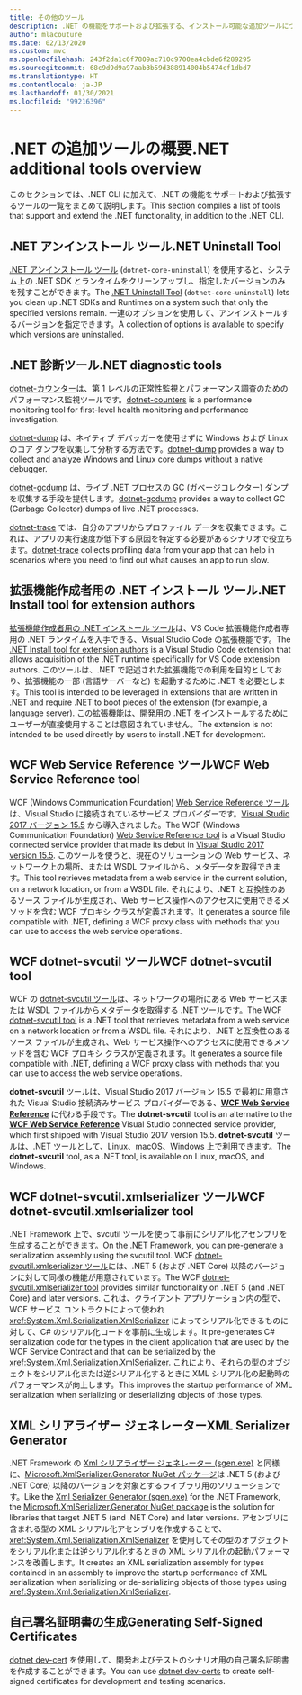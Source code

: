 ```yaml
---
title: その他のツール
description: .NET の機能をサポートおよび拡張する、インストール可能な追加ツールについての概要。
author: mlacouture
ms.date: 02/13/2020
ms.custom: mvc
ms.openlocfilehash: 243f2da1c6f7809ac710c9700ea4cbde6f289295
ms.sourcegitcommit: 68c9d9d9a97aab3b59d388914004b5474cf1dbd7
ms.translationtype: HT
ms.contentlocale: ja-JP
ms.lasthandoff: 01/30/2021
ms.locfileid: "99216396"
---
```

# <a name="net-additional-tools-overview"></a><span data-ttu-id="85a01-103">.NET の追加ツールの概要</span><span class="sxs-lookup"><span data-stu-id="85a01-103">.NET additional tools overview</span></span>

<span data-ttu-id="85a01-104">このセクションでは、.NET CLI に加えて、.NET の機能をサポートおよび拡張するツールの一覧をまとめて説明します。</span><span class="sxs-lookup"><span data-stu-id="85a01-104">This section compiles a list of tools that support and extend the .NET functionality, in addition to the .NET CLI.</span></span>

## <a name="net-uninstall-tool"></a><span data-ttu-id="85a01-105">.NET アンインストール ツール</span><span class="sxs-lookup"><span data-stu-id="85a01-105">.NET Uninstall Tool</span></span>

<span data-ttu-id="85a01-106">[.NET アンインストール ツール](https://github.com/dotnet/cli-lab/releases) (`dotnet-core-uninstall`) を使用すると、システム上の .NET SDK とランタイムをクリーンアップし、指定したバージョンのみを残すことができます。</span><span class="sxs-lookup"><span data-stu-id="85a01-106">The [.NET Uninstall Tool](https://github.com/dotnet/cli-lab/releases) (`dotnet-core-uninstall`) lets you clean up .NET SDKs and Runtimes on a system such that only the specified versions remain.</span></span> <span data-ttu-id="85a01-107">一連のオプションを使用して、アンインストールするバージョンを指定できます。</span><span class="sxs-lookup"><span data-stu-id="85a01-107">A collection of options is available to specify which versions are uninstalled.</span></span>

## <a name="net-diagnostic-tools"></a><span data-ttu-id="85a01-108">.NET 診断ツール</span><span class="sxs-lookup"><span data-stu-id="85a01-108">.NET diagnostic tools</span></span>

<span data-ttu-id="85a01-109">[dotnet-カウンター](../diagnostics/dotnet-counters.md)は、第 1 レベルの正常性監視とパフォーマンス調査のためのパフォーマンス監視ツールです。</span><span class="sxs-lookup"><span data-stu-id="85a01-109">[dotnet-counters](../diagnostics/dotnet-counters.md) is a performance monitoring tool for first-level health monitoring and performance investigation.</span></span>

<span data-ttu-id="85a01-110">[dotnet-dump](../diagnostics/dotnet-dump.md) は、ネイティブ デバッガーを使用せずに Windows および Linux のコア ダンプを収集して分析する方法です。</span><span class="sxs-lookup"><span data-stu-id="85a01-110">[dotnet-dump](../diagnostics/dotnet-dump.md) provides a way to collect and analyze Windows and Linux core dumps without a native debugger.</span></span>

<span data-ttu-id="85a01-111">[dotnet-gcdump](../diagnostics/dotnet-gcdump.md) は、ライブ .NET プロセスの GC (ガベージコレクター) ダンプを収集する手段を提供します。</span><span class="sxs-lookup"><span data-stu-id="85a01-111">[dotnet-gcdump](../diagnostics/dotnet-gcdump.md) provides a way to collect GC (Garbage Collector) dumps of live .NET processes.</span></span>

<span data-ttu-id="85a01-112">[dotnet-trace](../diagnostics/dotnet-trace.md) では、自分のアプリからプロファイル データを収集できます。これは、アプリの実行速度が低下する原因を特定する必要があるシナリオで役立ちます。</span><span class="sxs-lookup"><span data-stu-id="85a01-112">[dotnet-trace](../diagnostics/dotnet-trace.md) collects profiling data from your app that can help in scenarios where you need to find out what causes an app to run slow.</span></span>

## <a name="net-install-tool-for-extension-authors"></a><span data-ttu-id="85a01-113">拡張機能作成者用の .NET インストール ツール</span><span class="sxs-lookup"><span data-stu-id="85a01-113">.NET Install tool for extension authors</span></span>

<span data-ttu-id="85a01-114">[拡張機能作成者用の .NET インストール ツール](https://github.com/dotnet/vscode-dotnet-runtime)は、VS Code 拡張機能作成者専用の .NET ランタイムを入手できる、Visual Studio Code の拡張機能です。</span><span class="sxs-lookup"><span data-stu-id="85a01-114">The [.NET Install tool for extension authors](https://github.com/dotnet/vscode-dotnet-runtime) is a Visual Studio Code extension that allows acquisition of the .NET runtime specifically for VS Code extension authors.</span></span> <span data-ttu-id="85a01-115">このツールは、.NET で記述された拡張機能での利用を目的としており、拡張機能の一部 (言語サーバーなど) を起動するために .NET を必要とします。</span><span class="sxs-lookup"><span data-stu-id="85a01-115">This tool is intended to be leveraged in extensions that are written in .NET and require .NET to boot pieces of the extension (for example, a language server).</span></span> <span data-ttu-id="85a01-116">この拡張機能は、開発用の .NET をインストールするためにユーザーが直接使用することは意図されていません。</span><span class="sxs-lookup"><span data-stu-id="85a01-116">The extension is not intended to be used directly by users to install .NET for development.</span></span>

## <a name="wcf-web-service-reference-tool"></a><span data-ttu-id="85a01-117">WCF Web Service Reference ツール</span><span class="sxs-lookup"><span data-stu-id="85a01-117">WCF Web Service Reference tool</span></span>

<span data-ttu-id="85a01-118">WCF (Windows Communication Foundation) [Web Service Reference ツール](wcf-web-service-reference-guide.md)は、Visual Studio に接続されているサービス プロバイダーです。[Visual Studio 2017 バージョン 15.5](/visualstudio/releasenotes/vs2017-relnotes-v15.5#WCFTools) から導入されました。</span><span class="sxs-lookup"><span data-stu-id="85a01-118">The WCF (Windows Communication Foundation) [Web Service Reference tool](wcf-web-service-reference-guide.md) is a Visual Studio connected service provider that made its debut in [Visual Studio 2017 version 15.5](/visualstudio/releasenotes/vs2017-relnotes-v15.5#WCFTools).</span></span> <span data-ttu-id="85a01-119">このツールを使うと、現在のソリューションの Web サービス、ネットワーク上の場所、または WSDL ファイルから、メタデータを取得できます。</span><span class="sxs-lookup"><span data-stu-id="85a01-119">This tool retrieves metadata from a web service in the current solution, on a network location, or from a WSDL file.</span></span> <span data-ttu-id="85a01-120">それにより、.NET と互換性のあるソース ファイルが生成され、Web サービス操作へのアクセスに使用できるメソッドを含む WCF プロキシ クラスが定義されます。</span><span class="sxs-lookup"><span data-stu-id="85a01-120">It generates a source file compatible with .NET, defining a WCF proxy class with methods that you can use to access the web service operations.</span></span>

## <a name="wcf-dotnet-svcutil-tool"></a><span data-ttu-id="85a01-121">WCF dotnet-svcutil ツール</span><span class="sxs-lookup"><span data-stu-id="85a01-121">WCF dotnet-svcutil tool</span></span>

<span data-ttu-id="85a01-122">WCF の [dotnet-svcutil ツール](dotnet-svcutil-guide.md)は、ネットワークの場所にある Web サービスまたは WSDL ファイルからメタデータを取得する .NET ツールです。</span><span class="sxs-lookup"><span data-stu-id="85a01-122">The WCF [dotnet-svcutil tool](dotnet-svcutil-guide.md) is a .NET tool that retrieves metadata from a web service on a network location or from a WSDL file.</span></span> <span data-ttu-id="85a01-123">それにより、.NET と互換性のあるソース ファイルが生成され、Web サービス操作へのアクセスに使用できるメソッドを含む WCF プロキシ クラスが定義されます。</span><span class="sxs-lookup"><span data-stu-id="85a01-123">It generates a source file compatible with .NET, defining a WCF proxy class with methods that you can use to access the web service operations.</span></span>

<span data-ttu-id="85a01-124">**dotnet-svcutil** ツールは、Visual Studio 2017 バージョン 15.5 で最初に用意された Visual Studio 接続済みサービス プロバイダーである、[**WCF Web Service Reference**](wcf-web-service-reference-guide.md) に代わる手段です。</span><span class="sxs-lookup"><span data-stu-id="85a01-124">The **dotnet-svcutil** tool is an alternative to the [**WCF Web Service Reference**](wcf-web-service-reference-guide.md) Visual Studio connected service provider, which first shipped with Visual Studio 2017 version 15.5.</span></span> <span data-ttu-id="85a01-125">**dotnet-svcutil** ツールは、.NET ツールとして、Linux、macOS、Windows 上で利用できます。</span><span class="sxs-lookup"><span data-stu-id="85a01-125">The **dotnet-svcutil** tool, as a .NET tool, is available on Linux, macOS, and Windows.</span></span>

## <a name="wcf-dotnet-svcutilxmlserializer-tool"></a><span data-ttu-id="85a01-126">WCF dotnet-svcutil.xmlserializer ツール</span><span class="sxs-lookup"><span data-stu-id="85a01-126">WCF dotnet-svcutil.xmlserializer tool</span></span>

<span data-ttu-id="85a01-127">.NET Framework 上で、svcutil ツールを使って事前にシリアル化アセンブリを生成することができます。</span><span class="sxs-lookup"><span data-stu-id="85a01-127">On the .NET Framework, you can pre-generate a serialization assembly using the svcutil tool.</span></span> <span data-ttu-id="85a01-128">WCF [dotnet-svcutil.xmlserializer ツール](dotnet-svcutil.xmlserializer-guide.md)には、.NET 5 (および .NET Core) 以降のバージョンに対して同様の機能が用意されています。</span><span class="sxs-lookup"><span data-stu-id="85a01-128">The WCF [dotnet-svcutil.xmlserializer tool](dotnet-svcutil.xmlserializer-guide.md) provides similar functionality on .NET 5 (and .NET Core) and later versions.</span></span> <span data-ttu-id="85a01-129">これは、クライアント アプリケーション内の型で、WCF サービス コントラクトによって使われ <xref:System.Xml.Serialization.XmlSerializer> によってシリアル化できるものに対して、C# のシリアル化コードを事前に生成します。</span><span class="sxs-lookup"><span data-stu-id="85a01-129">It pre-generates C# serialization code for the types in the client application that are used by the WCF Service Contract and that can be serialized by the <xref:System.Xml.Serialization.XmlSerializer>.</span></span> <span data-ttu-id="85a01-130">これにより、それらの型のオブジェクトをシリアル化または逆シリアル化するときに XML シリアル化の起動時のパフォーマンスが向上します。</span><span class="sxs-lookup"><span data-stu-id="85a01-130">This improves the startup performance of XML serialization when serializing or deserializing objects of those types.</span></span>

## <a name="xml-serializer-generator"></a><span data-ttu-id="85a01-131">XML シリアライザー ジェネレーター</span><span class="sxs-lookup"><span data-stu-id="85a01-131">XML Serializer Generator</span></span>

<span data-ttu-id="85a01-132">.NET Framework の [Xml シリアライザー ジェネレーター (sgen.exe)](../../standard/serialization/xml-serializer-generator-tool-sgen-exe.md) と同様に、[Microsoft.XmlSerializer.Generator NuGet パッケージ](https://www.nuget.org/packages/Microsoft.XmlSerializer.Generator)は .NET 5 (および .NET Core) 以降のバージョンを対象とするライブラリ用のソリューションです。</span><span class="sxs-lookup"><span data-stu-id="85a01-132">Like the [Xml Serializer Generator (sgen.exe)](../../standard/serialization/xml-serializer-generator-tool-sgen-exe.md) for the .NET Framework, the [Microsoft.XmlSerializer.Generator NuGet package](https://www.nuget.org/packages/Microsoft.XmlSerializer.Generator) is the solution for libraries that target .NET 5 (and .NET Core) and later versions.</span></span> <span data-ttu-id="85a01-133">アセンブリに含まれる型の XML シリアル化アセンブリを作成することで、<xref:System.Xml.Serialization.XmlSerializer> を使用してその型のオブジェクトをシリアル化または逆シリアル化するときの XML シリアル化の起動パフォーマンスを改善します。</span><span class="sxs-lookup"><span data-stu-id="85a01-133">It creates an XML serialization assembly for types contained in an assembly to improve the startup performance of XML serialization when serializing or de-serializing objects of those types using <xref:System.Xml.Serialization.XmlSerializer>.</span></span>

## <a name="generating-self-signed-certificates"></a><span data-ttu-id="85a01-134">自己署名証明書の生成</span><span class="sxs-lookup"><span data-stu-id="85a01-134">Generating Self-Signed Certificates</span></span>

<span data-ttu-id="85a01-135">[dotnet dev-cert](self-signed-certificates-guide.md) を使用して、開発およびテストのシナリオ用の自己署名証明書を作成することができます。</span><span class="sxs-lookup"><span data-stu-id="85a01-135">You can use [dotnet dev-certs](self-signed-certificates-guide.md) to create self-signed certificates for development and testing scenarios.</span></span>

